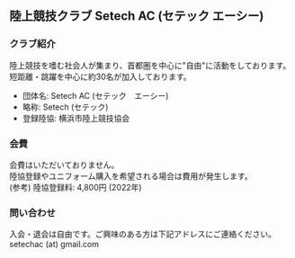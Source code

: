 ## 陸上競技クラブ Setech AC (セテック エーシー)

### クラブ紹介
陸上競技を嗜む社会人が集まり、首都圏を中心に"自由"に活動をしております。  
短距離・跳躍を中心に約30名が加入しております。  

* 団体名: Setech AC (セテック　エーシー)
* 略称: Setech (セテック)
* 登録陸協: 横浜市陸上競技協会

### 会費
会費はいただいておりません。  
陸協登録やユニフォーム購入を希望される場合は費用が発生します。  
(参考) 陸協登録料: 4,800円 (2022年)

### 問い合わせ
入会・退会は自由です。ご興味のある方は下記アドレスにご連絡ください。  
setechac (at) gmail.com
